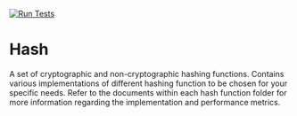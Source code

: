 [![Run Tests](https://github.com/AeybelV/hash/actions/workflows/tests.yml/badge.svg)](https://github.com/AeybelV/hash/actions/workflows/tests.yml)

# Hash

A set of cryptographic and non-cryptographic hashing functions. Contains various implementations of different hashing function to be chosen for your specific needs. Refer to the documents within each hash function folder for more information regarding the implementation and performance metrics.
